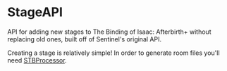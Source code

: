 # StageAPI
API for adding new stages to The Binding of Isaac: Afterbirth+ without replacing old ones, built off of Sentinel's original API.

Creating a stage is relatively simple! In order to generate room files you'll need [STBProcessor](https://github.com/Meowlala/STBProcessor).
